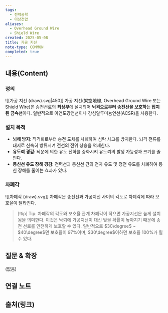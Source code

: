 ```yaml
---
tags:
  - 전력공학
  - 이상전압
aliases:
  - Overhead Ground Wire
  - Shield Wire
created: 2025-05-08
title: 가공 지선
note-type: COMMON
completed: true
---
```


## 내용(Content)
### 정의
![[가공 지선 (draw).svg|450]]
가공 지선(架空地線, Overhead Ground Wire 또는 Shield Wire)은 송전선로의 **최상부**에 설치되어 **뇌격으로부터 송전선을 보호하는 접지된 금속선**이다. 일반적으로 아연도강연선이나 강심알루미늄연선(ACSR)을 사용한다.

### 설치 목적
- **뇌해 방지**: 직격뢰로부터 송전 도체를 차폐하여 섬락 사고를 방지한다. 뇌격 전류를 대지로 신속히 방류시켜 전선의 전위 상승을 억제한다.
- **유도뢰 경감**: 뇌운에 의한 유도 전하를 중화시켜 유도뢰의 발생 가능성과 크기를 줄인다.
- **통신선 유도 장해 경감**: 전력선과 통신선 간의 전자 유도 및 정전 유도를 차폐하여 통신 장해를 줄이는 효과가 있다.

### 차폐각

![[차폐각 (draw).svg]]
차폐각은  송전선과 가공지선 사이의 각도로 차폐각에 따라 보호율이 달라진다.

>[!tip] Tip: 차폐각의 각도와 보호율 관계
>차폐각이 작으면 가공지선은 높게 설치됨을 의미한다. 이것은 낙뢰에 가공지선이 대신 맞을 확률이 높아지기 때문에 송전 선로를 안전하게 보호할 수 있다. 일반적으로 $30\degree$ ~ $40\degree$면 보호율이 97%이며, $30\degree$이하면 보호율 100%가 될 수 있다.
## 질문 & 확장

(없음)

## 연결 노트

## 출처(링크)
